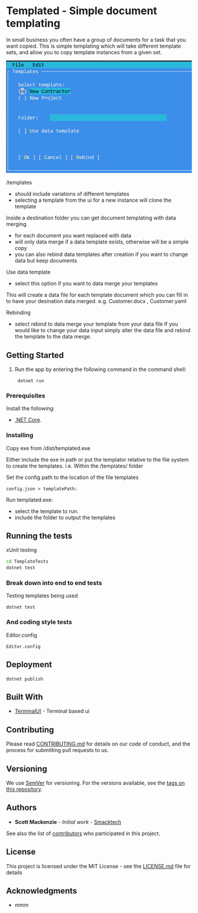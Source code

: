 # Templated - Simple document templating

In small business you often have a group of documents for a task that you want copied.
This is simple templating which will take different template sets, and allow you to copy
template instances from a given set.

![tempalted](https://raw.githubusercontent.com/smacken/templated/master/docfx/term.PNG)

/templates

- should include variations of different templates
- selecting a template from the ui for a new instance will clone the template

Inside a destination folder you can get document templating with data merging.
- for each document you want replaced with data
- will only data merge if a data template exists, otherwise will be a simple copy
- you can also rebind data templates after creation if you want to change data but keep documents

Use data template
- select this option if you want to data merge your templates

This will create a data file for each template document which you can fill in to have your
desination data merged.
e.g. Customer.docx , Customer.yaml

Rebinding
- select rebind to data merge your template from your data file
If you would like to change your data input simply alter the data file and rebind the template to the data merge.

## Getting Started

1. Run the app by entering the following command in the command shell:

   ```console
    dotnet run
   ```

### Prerequisites

Install the following:

- [.NET Core](https://dotnet.microsoft.com/download).

### Installing

Copy exe from /dist/templated.exe

Either include the exe in path or put the templator relative to the file system to create the templates.
i.e. Within the /templates/ folder

Set the config path to the location of the file templates
```
config.json > templatePath: 
```

Run templated.exe:
- select the template to run.
- include the folder to output the templates

## Running the tests

xUnit testing

```bash
cd TemplateTests
dotnet test
```


### Break down into end to end tests

Testing templates being used

```
dotnet test
```

### And coding style tests

Editor.config

```
Editor.config
```

## Deployment

```
dotnet publish
```

## Built With

* [TerminalUI](https://github.com/migueldeicaza/gui.cs) - Terminal based ui

## Contributing

Please read [CONTRIBUTING.md](https://gist.github.com/PurpleBooth/b24679402957c63ec426) for details on our code of conduct, and the process for submitting pull requests to us.

## Versioning

We use [SemVer](http://semver.org/) for versioning. For the versions available, see the [tags on this repository](https://github.com/your/project/tags). 

## Authors

* **Scott Mackenzie** - *Initial work* - [Smacktech](https://github.com/smacken)

See also the list of [contributors](https://github.com/smacken/templated/contributors) who participated in this project.

## License

This project is licensed under the MIT License - see the [LICENSE.md](LICENSE.md) file for details

## Acknowledgments

* mmm

